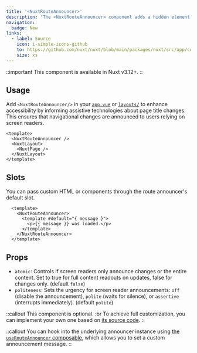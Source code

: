 ```yaml
---
title: '<NuxtRouteAnnouncer>'
description: 'The <NuxtRouteAnnouncer> component adds a hidden element with the page title to announce route changes to assistive technologies.'
navigation:
  badge: New
links:
  - label: Source
    icon: i-simple-icons-github
    to: https://github.com/nuxt/nuxt/blob/main/packages/nuxt/src/app/components/nuxt-route-announcer.ts
    size: xs
---
```


::important
This component is available in Nuxt v3.12+.
::

## Usage

Add `<NuxtRouteAnnouncer/>` in your [`app.vue`](/docs/3.x/guide/directory-structure/app) or [`layouts/`](/docs/3.x/guide/directory-structure/layouts) to enhance accessibility by informing assistive technologies about page title changes. This ensures that navigational changes are announced to users relying on screen readers.

```vue [app.vue]
<template>
  <NuxtRouteAnnouncer />
  <NuxtLayout>
    <NuxtPage />
  </NuxtLayout>
</template>
```

## Slots

You can pass custom HTML or components through the route announcer's default slot.

```vue
  <template>
    <NuxtRouteAnnouncer>
      <template #default="{ message }">
        <p>{{ message }} was loaded.</p>
      </template>
    </NuxtRouteAnnouncer>
  </template>
```

## Props

- `atomic`: Controls if screen readers only announce changes or the entire content. Set to true for full content readouts on updates, false for changes only. (default `false`)
- `politeness`: Sets the urgency for screen reader announcements: `off` (disable the announcement), `polite` (waits for silence), or `assertive` (interrupts immediately). (default `polite`)

::callout
This component is optional. :br
To achieve full customization, you can implement your own one based on [its source code](https://github.com/nuxt/nuxt/blob/main/packages/nuxt/src/app/components/nuxt-route-announcer.ts).
::

::callout
You can hook into the underlying announcer instance using [the `useRouteAnnouncer` composable](/docs/3.x/api/composables/use-route-announcer), which allows you to set a custom announcement message.
::
